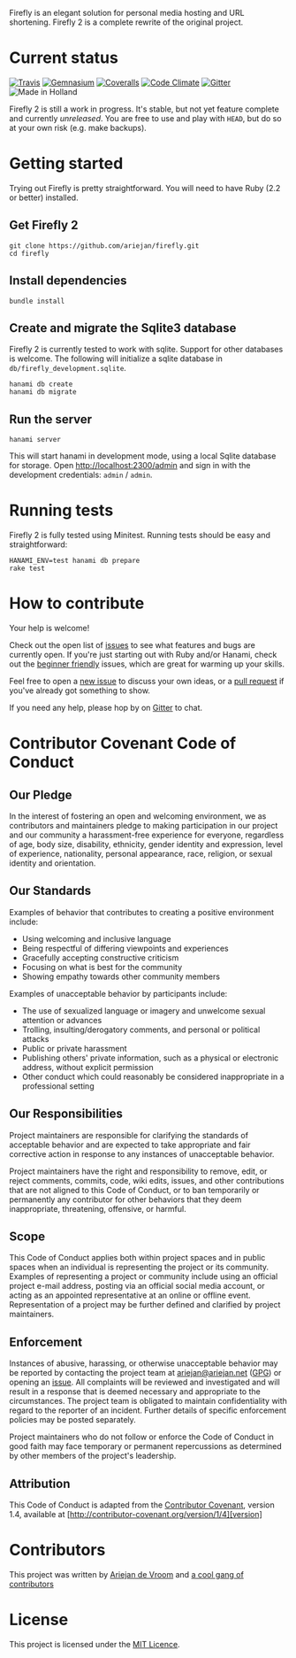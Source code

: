 Firefly is an elegant solution for personal media hosting and URL
shortening. Firefly 2 is a complete rewrite of the original project.

# Current status

[![Travis](https://img.shields.io/travis/ariejan/firefly.svg?style=flat-square)](https://travis-ci.org/ariejan/firefly) [![Gemnasium](https://img.shields.io/gemnasium/ariejan/firefly.svg?style=flat-square)](https://gemnasium.com/ariejan/firefly) [![Coveralls](https://img.shields.io/coveralls/ariejan/firefly.svg?style=flat-square)](https://coveralls.io/github/ariejan/firefly?branch=master) [![Code Climate](https://img.shields.io/codeclimate/github/ariejan/firefly.svg?style=flat-square)](https://codeclimate.com/github/ariejan/firefly) [![Gitter](https://img.shields.io/gitter/room/ariejan/firefly.svg?style=flat-square)](https://gitter.im/ariejan/firefly) ![Made in Holland](https://img.shields.io/badge/made%20in-holland-orange.svg?style=flat-square)

Firefly 2 is still a work in progress. It's stable, but not yet feature
complete and currently _unreleased_. You are free to use and play 
with `HEAD`, but do so at your own risk (e.g. make backups).

# Getting started

Trying out Firefly is pretty straightforward. You will need to have
Ruby (2.2 or better) installed.

## Get Firefly 2

    git clone https://github.com/ariejan/firefly.git
    cd firefly

## Install dependencies

    bundle install

## Create and migrate the Sqlite3 database

Firefly 2 is currently tested to work with sqlite. Support for other
databases is welcome. The following will initialize a sqlite database
in `db/firefly_development.sqlite`.

    hanami db create
    hanami db migrate

## Run the server

    hanami server

This will start hanami in development mode, using a local Sqlite 
database for storage. Open [http://localhost:2300/admin](http://localhost:2300/admin) 
and sign in with the development credentials: `admin` / `admin`.

# Running tests

Firefly 2 is fully tested using Minitest. Running tests should be 
easy and straightforward:

    HANAMI_ENV=test hanami db prepare
    rake test

# How to contribute

Your help is welcome! 

Check out the open list of [issues](https://github.com/ariejan/firefly/issues) to
see what features and bugs are currently open. If you're just starting out with Ruby
and/or Hanami, check out the [beginner friendly](https://github.com/ariejan/firefly/issues?utf8=%E2%9C%93&q=is%3Aissue+is%3Aopen+label%3A%22beginner+friendly%22) issues, which are great for warming up your skills. 

Feel free to open a 
[new issue](https://github.com/ariejan/firefly/issues/new) to discuss your own ideas, or a [pull request](https://github.com/ariejan/firefly/pulls) if you've already got something to show.

If you need any help, please hop by on [Gitter](https://gitter.im/ariejan/firefly) to chat.

# Contributor Covenant Code of Conduct

## Our Pledge

In the interest of fostering an open and welcoming environment, we as
contributors and maintainers pledge to making participation in our project and
our community a harassment-free experience for everyone, regardless of age, body
size, disability, ethnicity, gender identity and expression, level of experience,
nationality, personal appearance, race, religion, or sexual identity and
orientation.

## Our Standards

Examples of behavior that contributes to creating a positive environment
include:

* Using welcoming and inclusive language
* Being respectful of differing viewpoints and experiences
* Gracefully accepting constructive criticism
* Focusing on what is best for the community
* Showing empathy towards other community members

Examples of unacceptable behavior by participants include:

* The use of sexualized language or imagery and unwelcome sexual attention or
advances
* Trolling, insulting/derogatory comments, and personal or political attacks
* Public or private harassment
* Publishing others' private information, such as a physical or electronic
  address, without explicit permission
* Other conduct which could reasonably be considered inappropriate in a
  professional setting

## Our Responsibilities

Project maintainers are responsible for clarifying the standards of acceptable
behavior and are expected to take appropriate and fair corrective action in
response to any instances of unacceptable behavior.

Project maintainers have the right and responsibility to remove, edit, or
reject comments, commits, code, wiki edits, issues, and other contributions
that are not aligned to this Code of Conduct, or to ban temporarily or
permanently any contributor for other behaviors that they deem inappropriate,
threatening, offensive, or harmful.

## Scope

This Code of Conduct applies both within project spaces and in public spaces
when an individual is representing the project or its community. Examples of
representing a project or community include using an official project e-mail
address, posting via an official social media account, or acting as an appointed
representative at an online or offline event. Representation of a project may be
further defined and clarified by project maintainers.

## Enforcement

Instances of abusive, harassing, or otherwise unacceptable behavior may be
reported by contacting the project team at ariejan@ariejan.net ([GPG](https://ariejan.net/gpg/)) or opening
an [issue](https://github.com/ariejan/firefly/issues). All
complaints will be reviewed and investigated and will result in a response that
is deemed necessary and appropriate to the circumstances. The project team is
obligated to maintain confidentiality with regard to the reporter of an incident.
Further details of specific enforcement policies may be posted separately.

Project maintainers who do not follow or enforce the Code of Conduct in good
faith may face temporary or permanent repercussions as determined by other
members of the project's leadership.

## Attribution

This Code of Conduct is adapted from the [Contributor Covenant][homepage], version 1.4,
available at [http://contributor-covenant.org/version/1/4][version]

[homepage]: http://contributor-covenant.org
[version]: http://contributor-covenant.org/version/1/4/

# Contributors

This project was written by [Ariejan de Vroom](https://ariejan.net) and [a cool gang of contributors](https://github.com/ariejan/firefly/graphs/contributors)

# License

This project is licensed under the [MIT Licence](https://github.com/ariejan/firefly/blob/master/LICENSE.md).
